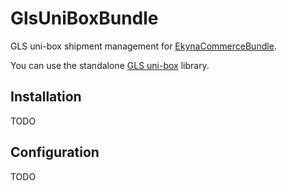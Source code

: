 GlsUniBoxBundle
====

GLS uni-box shipment management for [EkynaCommerceBundle](https://github.com/ekyna/CommerceBundle).

You can use the standalone [GLS uni-box](https://github.com/ekyna/GlsUniBox) library. 

## Installation
TODO

## Configuration
TODO
